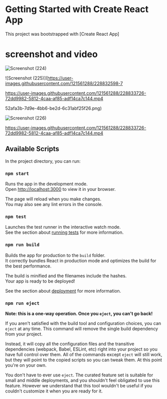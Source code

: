 # Getting Started with Create React App


This project was bootstrapped with [Create React App]
# screenshot and video

![Screenshot (224)](https://user-images.githubusercontent.com/121561288/228832471-7644257c-a9b9-41f8-a34a-1b8925558f19.png)

![Screenshot (225)](https://user-images.githubusercontent.com/121561288/228832598-7

https://user-images.githubusercontent.com/121561288/228833726-72dd9982-5812-4caa-af85-adf14ca7c144.mp4

52afa3b-7d9e-4bb6-be2d-6c31abf25f26.png)

![Screenshot (226)](https://user-images.githubusercontent.com/121561288/228832647-6f71c60a-f9a4-4ddc-ab3f-64dabe8e26b3.png)

https://user-images.githubusercontent.com/121561288/228833726-72dd9982-5812-4caa-af85-adf14ca7c144.mp4

## Available Scripts

In the project directory, you can run:

### `npm start`

Runs the app in the development mode.\
Open [http://localhost:3000](http://localhost:3000) to view it in your browser.

The page will reload when you make changes.\
You may also see any lint errors in the console.

### `npm test`

Launches the test runner in the interactive watch mode.\
See the section about [running tests](https://facebook.github.io/create-react-app/docs/running-tests) for more information.

### `npm run build`

Builds the app for production to the `build` folder.\
It correctly bundles React in production mode and optimizes the build for the best performance.

The build is minified and the filenames include the hashes.\
Your app is ready to be deployed!

See the section about [deployment](https://facebook.github.io/create-react-app/docs/deployment) for more information.

### `npm run eject`

**Note: this is a one-way operation. Once you `eject`, you can't go back!**

If you aren't satisfied with the build tool and configuration choices, you can `eject` at any time. This command will remove the single build dependency from your project.

Instead, it will copy all the configuration files and the transitive dependencies (webpack, Babel, ESLint, etc) right into your project so you have full control over them. All of the commands except `eject` will still work, but they will point to the copied scripts so you can tweak them. At this point you're on your own.

You don't have to ever use `eject`. The curated feature set is suitable for small and middle deployments, and you shouldn't feel obligated to use this feature. However we understand that this tool wouldn't be useful if you couldn't customize it when you are ready for it.

